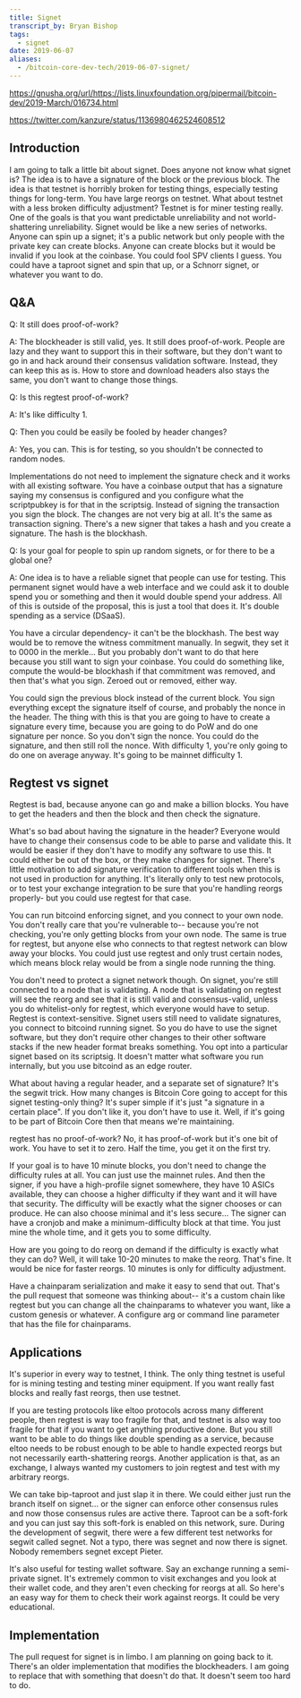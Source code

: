 ```yaml
---
title: Signet
transcript_by: Bryan Bishop
tags:
  - signet
date: 2019-06-07
aliases:
  - /bitcoin-core-dev-tech/2019-06-07-signet/
---
```

<https://gnusha.org/url/https://lists.linuxfoundation.org/pipermail/bitcoin-dev/2019-March/016734.html>

<https://twitter.com/kanzure/status/1136980462524608512>

## Introduction

I am going to talk a little bit about signet. Does anyone not know what signet is? The idea is to have a signature of the block or the previous block. The idea is that testnet is horribly broken for testing things, especially testing things for long-term. You have large reorgs on testnet. What about testnet with a less broken difficulty adjustment? Testnet is for miner testing really. One of the goals is that you want predictable unreliability and not world-shattering unreliability. Signet would be like a new series of networks. Anyone can spin up a signet; it's a public network but only people with the private key can create blocks. Anyone can create blocks but it would be invalid if you look at the coinbase. You could fool SPV clients I guess. You could have a taproot signet and spin that up, or a Schnorr signet, or whatever you want to do.

## Q&A

Q: It still does proof-of-work?

A: The blockheader is still valid, yes. It still does proof-of-work. People are lazy and they want to support this in their software, but they don't want to go in and hack around their consensus validation software. Instead, they can keep this as is. How to store and download headers also stays the same, you don't want to change those things.

Q: Is this regtest proof-of-work?

A: It's like difficulty 1.

Q: Then you could be easily be fooled by header changes?

A: Yes, you can. This is for testing, so you shouldn't be connected to random nodes.

Implementations do not need to implement the signature check and it works with all existing software. You have a coinbase output that has a signature saying my consensus is configured and you configure what the scriptpubkey is for that in the scriptsig. Instead of signing the transaction you sign the block. The changes are not very big at all. It's the same as transaction signing. There's a new signer that takes a hash and you create a signature. The hash is the blockhash.

Q: Is your goal for people to spin up random signets, or for there to be a global one?

A: One idea is to have a reliable signet that people can use for testing. This permanent signet would have a web interface and we could ask it to double spend you or something and then it would double spend your address. All of this is outside of the proposal, this is just a tool that does it. It's double spending as a service (DSaaS).

You have a circular dependency- it can't be the blockhash. The best way would be to remove the witness commitment manually. In segwit, they set it to 0000 in the merkle... But you probably don't want to do that here because you still want to sign your coinbase. You could do something like, compute the would-be blockhash if that commitment was removed, and then that's what you sign. Zeroed out or removed, either way.

You could sign the previous block instead of the current block. You sign everything except the signature itself of course, and probably the nonce in the header. The thing with this is that you are going to have to create a signature every time, because you are going to do PoW and do one signature per nonce. So you don't sign the nonce. You could do the signature, and then still roll the nonce. With difficulty 1, you're only going to do one on average anyway. It's going to be mainnet difficulty 1.

## Regtest vs signet

Regtest is bad, because anyone can go and make a billion blocks. You have to get the headers and then the block and then check the signature.

What's so bad about having the signature in the header? Everyone would have to change their consensus code to be able to parse and validate this. It would be easier if they don't have to modify any software to use this. It could either be out of the box, or they make changes for signet. There's little motivation to add signature verification to different tools when this is not used in production for anything. It's literally only to test new protocols, or to test your exchange integration to be sure that you're handling reorgs properly- but you could use regtest for that case.

You can run bitcoind enforcing signet, and you connect to your own node. You don't really care that you're vulnerable to-- because you're not checking, you're only getting blocks from your own node. The same is true for regtest, but anyone else who connects to that regtest network can blow away your blocks. You could just use regtest and only trust certain nodes, which means block relay would be from a single node running the thing.

You don't need to protect a signet network though. On signet, you're still connected to a node that is validating. A node that is validating on regtest will see the reorg and see that it is still valid and consensus-valid, unless you do whitelist-only for regtest, which everyone would have to setup. Regtest is context-sensitive. Signet users still need to validate signatures, you connect to bitcoind running signet. So you do have to use the signet software, but they don't require other changes to their other software stacks if the new header format breaks something. You opt into a particular signet based on its scriptsig. It doesn't matter what software you run internally, but you use bitcoind as an edge router.

What about having a regular header, and a separate set of signature? It's the segwit trick. How many changes is Bitcoin Core going to accept for this signet testing-only thing? It's super simple if it's just "a signature in a certain place". If you don't like it, you don't have to use it. Well, if it's going to be part of Bitcoin Core then that means we're maintaining.

regtest has no proof-of-work? No, it has proof-of-work but it's one bit of work. You have to set it to zero. Half the time, you get it on the first try.

If your goal is to have 10 minute blocks, you don't need to change the difficulty rules at all. You can just use the mainnet rules. And then the signer, if you have a high-profile signet somewhere, they have 10 ASICs available, they can choose a higher difficulty if they want and it will have that security. The difficulty will be exactly what the signer chooses or can produce. He can also choose minimal and it's less secure... The signer can have a cronjob and make a minimum-difficulty block at that time. You just mine the whole time, and it gets you to some difficulty.

How are you going to do reorg on demand if the difficulty is exactly what they can do? Well, it will take 10-20 minutes to make the reorg. That's fine. It would be nice for faster reorgs. 10 minutes is only for difficulty adjustment.

Have a chainparam serialization and make it easy to send that out. That's the pull request that someone was thinking about-- it's a custom chain like regtest but you can change all the chainparams to whatever you want, like a custom genesis or whatever. A configure arg or command line parameter that has the file for chainparams.

## Applications

It's superior in every way to testnet, I think. The only thing testnet is useful for is mining testing and testing miner equipment. If you want really fast blocks and really fast reorgs, then use testnet.

If you are testing protocols like eltoo protocols across many different people, then regtest is way too fragile for that, and testnet is also way too fragile for that if you want to get anything productive done. But you still want to be able to do things like double spending as a service, because eltoo needs to be robust enough to be able to handle expected reorgs but not necessarily earth-shattering reorgs. Another application is that, as an exchange, I always wanted my customers to join regtest and test with my arbitrary reorgs.

We can take bip-taproot and just slap it in there. We could either just run the branch itself on signet... or the signer can enforce other consensus rules and now those consensus rules are active there. Taproot can be a soft-fork and you can just say this soft-fork is enabled on this network, sure. During the development of segwit, there were a few different test networks for segwit called segnet. Not a typo, there was segnet and now there is signet. Nobody remembers segnet except Pieter.

It's also useful for testing wallet software. Say an exchange running a semi-private signet. It's extremely common to visit exchanges and you look at their wallet code, and they aren't even checking for reorgs at all. So here's an easy way for them to check their work against reorgs. It could be very educational.

## Implementation

The pull request for signet is in limbo. I am planning on going back to it. There's an older implementation that modifies the blockheaders. I am going to replace that with something that doesn't do that. It doesn't seem too hard to do.
